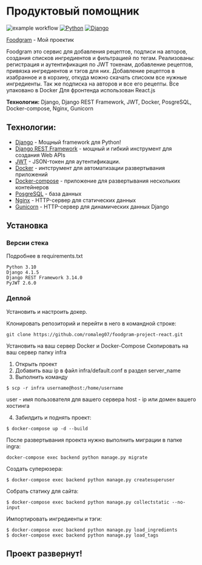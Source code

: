 # Продуктовый помощник
![example workflow](https://github.com/romaleg07/foodgram-project-react/actions/workflows/foodgram_workflow.yml/badge.svg)
[![Python](https://img.shields.io/badge/-Python-464641?style=flat-square&logo=Python)](https://www.python.org/)
[![Django](https://img.shields.io/badge/-Django-464646?style=flat-square&logo=Django)](https://www.djangoproject.com/)

[Foodgram](http://84.201.154.155/) - Мой проектик


Foodgram это сервис для добавления рецептов, подписи на авторов, создания списков ингредиентов и фильтрацией по тегам.
Реализованы: регистрация и аутентификация по JWT токенам, добавление рецептов, привязка ингредиентов и тэгов для них. Добавление рецептов в изабранное и в корзину, откуда можно скачать списокм все нужные ингредиенты. Так же подписка на авторов и все его рецепты.
Все упаковано в Docker
Для фронтенда использован React.js

**Технологии:** Django, Django REST Framework, JWT, Docker, PosgreSQL, Docker-compose, Nginx, Gunicorn

## Технологии:
- [Django](https://www.djangoproject.com/) - Мощный framework для Python!
- [Django REST Framework](https://www.django-rest-framework.org) - мощный и гибкий инструмент для создания Web APIs
- [JWT](https://django-rest-framework-simplejwt.readthedocs.io/en/latest/) - JSON-токен для аутентификации.
- [Docker](https://www.docker.com) - интструмент для автоматизации развертывания приложений
- [Docker-compose](https://docs.docker.com/compose/) - приложение для развертывания нескольких контейнеров
- [PosgreSQL](https://www.postgresql.org) - база данных
- [Nginx](https://nginx.org/) - HTTP-сервер для статических данных
- [Gunicorn](https://gunicorn.org) - HTTP-сервер для динамических данных Django

## Установка

### Версии стека
Подробнее в requirements.txt
```
Python 3.10
Django 4.1.5
Django REST Framework 3.14.0
PyJWT 2.6.0
``` 

### Деплой
Установить и настроить докер.

Клонировать репозиторий и перейти в него в командной строке:
```
git clone https://github.com/romaleg07/foodgram-project-react.git
``` 
Установить на ваш сервер Docker и Docker-Compose 
Скопировать на ваш сервер папку infra
1) Открыть проект
2) Добавить ваш ip в файл infra/default.conf в раздел server_name
3) Выполнить команду 
```
$ scp -r infra username@host:/home/username
``` 
user - имя пользователя для вашего сервера
host - ip или домен вашего хостинга

4) Забилдить и поднять проект:
```
$ docker-compose up -d --build 
``` 
После развертывания проекта нужно выполнить миграции в папке ingra:
```
docker-compose exec backend python manage.py migrate
```
Создать суперюзера:
```
$ docker-compose exec backend python manage.py createsuperuser
```
Собрать статику для сайта:
```
$ docker-compose exec backend python manage.py collectstatic --no-input
```
Импортировать ингредиенты и тэги:
```
$ docker-compose exec backend python manage.py load_ingredients
$ docker-compose exec backend python manage.py load_tags
```


## Проект развернут!